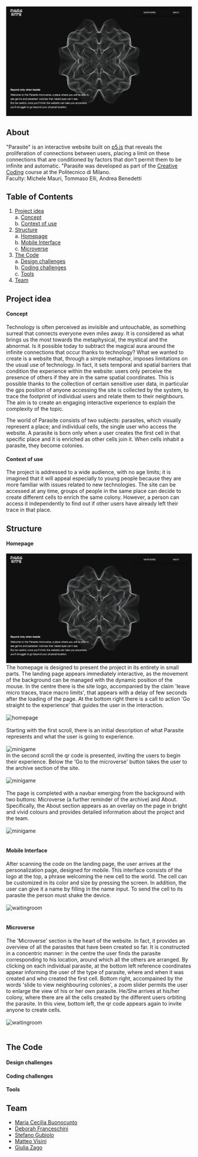 ![heading](links/img.png)

## About
"Parasite" is an interactive website built on [p5.js](https://p5js.org) that reveals the proliferation of connections between users, placing a limit on these connections that are conditioned by factors that don't permit them to be infinite and automatic.
"Parasite was developed as part of the [Creative Coding](https://drawwithcode.github.io/) course at the Politecnico di Milano.
<br>Faculty: Michele Mauri, Tommaso Elli, Andrea Benedetti

## Table of Contents
1. [Project idea](#Project-idea)<br>
a. [Concept](#concept)<br>
b. [Context of use](#context-of-use)<br>
2. [Structure](#structure)<br>
a. [Homepage](#homepage)<br>
b. [Mobile Interface](#mobile-interface)<br>
c. [Microverse](#microverse)<br>
3. [The Code](#the-code)<br>
a. [Design challenges](#design-challenges)<br>
b. [Coding challenges](#coding-challenges)<br>
c. [Tools](#tools)<br>
4. [Team](#team)<br>

## Project idea
#### Concept
Technology is often perceived as invisible and untouchable, as something surreal that connects everyone even miles away. It is considered as what brings us the most towards the metaphysical, the mystical and the abnormal. Is it possible today to subtract the magical aura around the infinite connections that occur thanks to technology?
What we wanted to create is a website that, through a simple metaphor, imposes limitations on the usual use of technology. In fact, it sets temporal and spatial barriers that condition the experience within the website: users only perceive the presence of others if they are in the same spatial coordinates. 
This is possible thanks to the collection of certain sensitive user data, in particular the gps position of anyone accessing the site is collected by the system, to trace the footprint of individual users and relate them to their neighbours. The aim is to create an engaging interactive experience to explain the complexity of the topic.

The world of Parasite consists of two subjects: parasites, which visually represent a place; and individual cells, the single user who access the website. A parasite is born only when a user creates the first cell in that specific place and it is enriched as other cells join it. When cells inhabit a parasite, they become colonies.


#### Context of use
The project is addressed to a wide audience, with no age limits; it is imagined that it will appeal especially to young people because they are more familiar with issues related to new technologies. 
The site can be accessed at any time, groups of people in the same place can decide to create different cells to enrich the same colony. However, a person can access it independently to find out if other users have already left their trace in that place.



## Structure
#### Homepage

![heading](links/img.png)
<br>
The homepage is designed to present the project in its entirety in small parts. The landing page appears immediately interactive, as the movement of the background can be managed with the dynamic position of the mouse. In the centre there is the site logo, accompanied by the claim 'leave micro traces, trace macro limits', that appears with a delay of few seconds after the loading of the page. At the bottom right there is a call to action 'Go straight to the experience' that guides the user in the interaction.<br>
<br>
![homepage](https://github.com/drawwithcode/2022-group-project-group06/blob/main/links/Intro.gif)
<br>
<br>Starting with the first scroll, there is an initial description of what Parasite represents and what the user is going to experience.<br>
<br>
![minigame](links/SecondaInterfaccia.gif)
<br>
 In the second scroll the qr code is presented,  inviting the users to begin their experience. Below the 'Go to the microverse' button takes the user to the archive section of the site.<br>
<br>
![minigame](links/TerzaInterfaccia.gif)
<br>
<br>The page is completed with a navbar emerging from the background with two buttons: Microverse (a further reminder of the archive) and About. Specifically, the About section appears as an overlay on the page in bright and vivid colours and provides detailed information about the project and the team. <br>
<br>
![minigame](links/About.gif)
<br>
<br>
#### Mobile Interface
After scanning the code on the landing page, the user arrives at the personalization page, designed for mobile. This interface consists of the logo at the top, a phrase welcoming the new cell to the world. The cell can be customized in its color and size by pressing the screen. In addition, the user can give it a name by filling in the name input. To send the cell to its parasite the person must shake the device.<br>
<br>
![waitingroom](links/Mobile.gif)
<br>
<br>
#### Microverse
The 'Microverse' section is the heart of the website. In fact, it provides an overview of all the parasites that have been created so far. It is constructed in a concentric manner: in the centre the user finds the parasite corresponding to his location, around which all the others are arranged. By clicking on each individual parasite, at the bottom left reference coordinates appear informing the user of the type of parasite, where and when it was created and who created the first cell.
Bottom right, accompained by the words 'slide to view neighbouring colonies', a zoom slider permits the user to enlarge the view of his or her own parasite. He/She arrives at his/her colony, where there are all the cells created by the different users orbiting the parasite. In this view, bottom left, the qr code appears again to invite anyone to create cells.<br>
<br>
![waitingroom](links/tablecloth.gif)
<br>
<br>


## The Code


#### Design challenges

#### Coding challenges



#### Tools


## Team
* [Maria Cecilia Buonocunto](mailto:)  
* [Deborah Franceschini](mailto:dfranceschini18@gmail.com)
* [Stefano Gubiolo](mailto:stefano.gubiolo@gmail.com)  
* [Matteo Visini](mailto:matteo.visini.99@gmail.com)
* [Giulia Zago](mailto:giulia.zago16@gmail.com)

